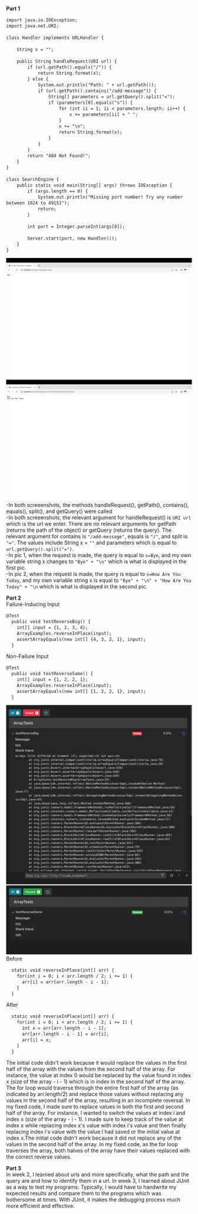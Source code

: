 **Part 1**
```
import java.io.IOException;
import java.net.URI;

class Handler implements URLHandler {

    String x = "";

    public String handleRequest(URI url) {
        if (url.getPath().equals("/")) {
            return String.format(x);
        } else {
            System.out.println("Path: " + url.getPath());
            if (url.getPath().contains("/add-message")) {
                String[] parameters = url.getQuery().split("=");
                if (parameters[0].equals("s")) {
                    for (int ii = 1; ii < parameters.length; ii++) {
                        x += parameters[ii] + " ";
                    }
                    x += "\n";
                    return String.format(x);
                }
            }
        }
        return "404 Not Found!";
    }
}

class SearchEngine {
    public static void main(String[] args) throws IOException {
        if (args.length == 0) {
            System.out.println("Missing port number! Try any number between 1024 to 49151");
            return;
        }

        int port = Integer.parseInt(args[0]);

        Server.start(port, new Handler());
    }
}
```
![Image](AddWord1.png)
![Image](AddWord2.png)
-In both screeenshots, the methods handleRequest(), getPath(), contains(), equals(), split(), and getQuery() were called\
-In both screeenshots, the relevant argument for handleRequest() is `URI url` which is the url we enter. There are no relevant arguments for getPath (returns the path of the object) or getQuery (returns the query). The relevant argument for contains is `"/add-message"`, equals is `"/"`, and split is `"="`. The values include String x = `""` and parameters which is equal to `url.getQuery().split("=")`.\
-In pic 1, when the request is made, the query is equal to `s=Bye`, and my own variable string x changes to `"Bye" + "\n"` which is what is displayed in the first pic.\
-In pic 2, when the request is made, the query is equal to `s=How Are You Today`, and my own variable string x is equal to `"Bye" + "\n" + "How Are You Today" + "\n` which is what is displayed in the second pic.

**Part 2**\
Failure-Inducing Input
```
@Test 
  public void testReverseBig() {
    int[] input = {1, 2, 3, 4};
    ArrayExamples.reverseInPlace(input);
    assertArrayEquals(new int[] {4, 3, 2, 1}, input);
  }
```
Non-Failure Input
``` 
@Test 
  public void testReverseSame() {
    int[] input = {1, 2, 2, 1};
    ArrayExamples.reverseInPlace(input);
    assertArrayEquals(new int[] {1, 2, 2, 1}, input);
  } 
```
![Image](ReverseBig.png)
![Image](ReverseSame.png)
Before
```
  static void reverseInPlace(int[] arr) {
    for(int i = 0; i < arr.length / 2; i += 1) {
      arr[i] = arr[arr.length - i - 1];
    }
  }
```
After
```
  static void reverseInPlace(int[] arr) {
    for(int i = 0; i < arr.length / 2; i += 1) {
      int x = arr[arr.length - i - 1];
      arr[arr.length - i - 1] = arr[i];
      arr[i] = x;
    }
  }
```
The initial code didn't work because it would replace the values in the first half of the array with the values from the second half of the array. For instance, the value at index 0 would be replaced by the value found in index x (size of the array - i - 1) which is in index in the second half of the array. The for loop would traverse through the entire first half of the array (as indicated by arr.length/2) and replace those values without replacing any values in the second half of the array, resulting in an incomplete reversal. In my fixed code, I made sure to replace values in both the first and second half of the array. For instance, I wanted to switch the values at index i and index x (size of the array - i - 1). I made sure to keep track of the value at index x while replacing index x's value with index i's value and then finally replacing index i's value with the value I had saved or the initial value at index x.The initial code didn't work because it did not replace any of the values in the second half of the array. In my fixed code, as the for loop traverses the array, both halves of the array have their values replaced with the correct reverse values.

**Part 3**\
In week 2, I learned about urls and more specifically, what the path and the query are and how to identify them in a url. In week 3, I learned about JUnit as a way to test my programs. Typically, I would have to handwrite my expected results and compare them to the programs which was bothersome at times. With JUnit, it makes the debugging process much more efficient and effective. 
